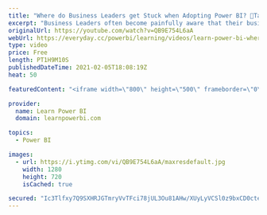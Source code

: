 ```yaml
---
title: "Where do Business Leaders get Stuck when Adopting Power BI? 🔴Talk Power BI LIVE Q&A (Feb 5, 2021)"
excerpt: "Business Leaders often become painfully aware that their business is stuck in the BI Stone Age. But find themselves facing tough obstacles when trying to change existing systems + processes and adopt new era of Power BI + Agile BI. In this discussion, we will examine the obstacles in their path and brainstorm"
originalUrl: https://youtube.com/watch?v=QB9E754L6aA
webUrl: https://everyday.cc/powerbi/learning/videos/learn-power-bi-where-do-business-leaders-get-stuck-when-adopting-power-bi-talk-power-bi-live-qa-feb-5-2021/
type: video
price: Free
length: PT1H9M10S
publishedDateTime: 2021-02-05T18:08:19Z
heat: 50

featuredContent: "<iframe width=\"800\" height=\"500\" frameborder=\"0\" src=\"https://www.youtube.com/embed/QB9E754L6aA\" allow=\"accelerometer; autoplay; encrypted-media; gyroscope; picture-in-picture\" allowfullscreen></iframe>"

provider:
  name: Learn Power BI
  domain: learnpowerbi.com

topics:
  - Power BI

images:
  - url: https://i.ytimg.com/vi/QB9E754L6aA/maxresdefault.jpg
    width: 1280
    height: 720
    isCached: true

secured: "Ic3Tlfxy7Q9SXHRJGTmryVvTFci78jUL3Ou81AHw/XUyLyVCSl0z9bxCD0cteZXLjRTIAKxOFz7xLkS34E3+KFKNT2LYpVgP3DlovzdbnyTm2fKahSHTLrBrhV7Wy+UpH0fV6NmwXHFSOC+o3MOpvR/PDXhf7PxQw/yl31f/rI87cDgT7ZhO5edQyhIbhlhyyb0zXl7tvqGVchAFuRCQQLBf1RyJNLNuXbBebgfcEBVPZm9YL4itUVPU7QIZ4qW/sH8i5z5WYv+M5VWNtSHF9qwrAH5wYuwVvvuzOAuQ01HDIUzu++Vf1hITAV9vUPDr1kJqypp4ehASu9N6h9DHF0UIJSKRSItwai+cifmfqdQPjdY2RnIfEQsOAuihmmO/rucLK/TJlXZ0M2+kLnBB+h7rLMv0VrPEssdsYIEywZY=;0kTXxsurkwbNJAG9k9ebqw=="
---
```


